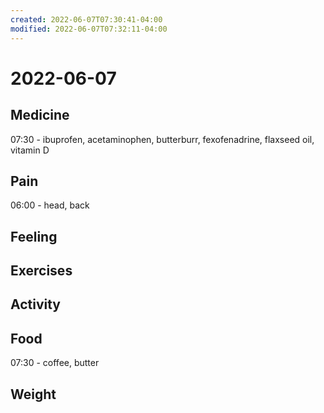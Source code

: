 ```yaml
---
created: 2022-06-07T07:30:41-04:00
modified: 2022-06-07T07:32:11-04:00
---
```


# 2022-06-07

## Medicine

07:30 - ibuprofen, acetaminophen, butterburr, fexofenadrine, flaxseed oil, vitamin D 


## Pain

06:00 - head, back


## Feeling


## Exercises


## Activity


## Food

07:30 - coffee, butter


## Weight
